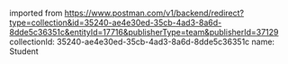 imported from https://www.postman.com/v1/backend/redirect?type=collection&id=35240-ae4e30ed-35cb-4ad3-8a6d-8dde5c36351c&entityId=17716&publisherType=team&publisherId=37129
collectionId: 35240-ae4e30ed-35cb-4ad3-8a6d-8dde5c36351c
name: Student